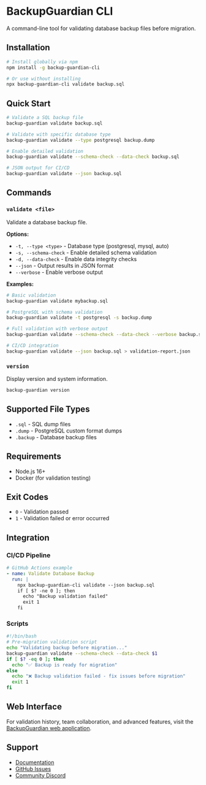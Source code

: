 # BackupGuardian CLI

A command-line tool for validating database backup files before migration.

## Installation

```bash
# Install globally via npm
npm install -g backup-guardian-cli

# Or use without installing
npx backup-guardian-cli validate backup.sql
```

## Quick Start

```bash
# Validate a SQL backup file
backup-guardian validate backup.sql

# Validate with specific database type
backup-guardian validate --type postgresql backup.dump

# Enable detailed validation
backup-guardian validate --schema-check --data-check backup.sql

# JSON output for CI/CD
backup-guardian validate --json backup.sql
```

## Commands

### `validate <file>`

Validate a database backup file.

**Options:**
- `-t, --type <type>` - Database type (postgresql, mysql, auto)
- `-s, --schema-check` - Enable detailed schema validation
- `-d, --data-check` - Enable data integrity checks  
- `--json` - Output results in JSON format
- `--verbose` - Enable verbose output

**Examples:**
```bash
# Basic validation
backup-guardian validate mybackup.sql

# PostgreSQL with schema validation
backup-guardian validate -t postgresql -s backup.dump

# Full validation with verbose output
backup-guardian validate --schema-check --data-check --verbose backup.sql

# CI/CD integration
backup-guardian validate --json backup.sql > validation-report.json
```

### `version`

Display version and system information.

```bash
backup-guardian version
```

## Supported File Types

- `.sql` - SQL dump files
- `.dump` - PostgreSQL custom format dumps
- `.backup` - Database backup files

## Requirements

- Node.js 16+
- Docker (for validation testing)

## Exit Codes

- `0` - Validation passed
- `1` - Validation failed or error occurred

## Integration

### CI/CD Pipeline

```yaml
# GitHub Actions example
- name: Validate Database Backup
  run: |
    npx backup-guardian-cli validate --json backup.sql
    if [ $? -ne 0 ]; then
      echo "Backup validation failed"
      exit 1
    fi
```

### Scripts

```bash
#!/bin/bash
# Pre-migration validation script
echo "Validating backup before migration..."
backup-guardian validate --schema-check --data-check $1
if [ $? -eq 0 ]; then
  echo "✅ Backup is ready for migration"
else
  echo "❌ Backup validation failed - fix issues before migration"
  exit 1
fi
```

## Web Interface

For validation history, team collaboration, and advanced features, visit the [BackupGuardian web application](https://backup-guardian.com).

## Support

- [Documentation](https://docs.backup-guardian.com)
- [GitHub Issues](https://github.com/backup-guardian/backup-guardian/issues)
- [Community Discord](https://discord.gg/backup-guardian)

